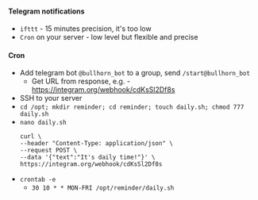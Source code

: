 #### Telegram notifications
* `ifttt` - 15 minutes precision, it's too low
* `Cron` on your server - low level but flexible and precise

#### Cron
* Add telegram bot `@bullhorn_bot` to a group, send `/start@bullhorn_bot`
     * Get URL from response, e.g. - https://integram.org/webhook/cdKsSl2Df8s
* SSH to your server  
* `cd /opt; mkdir reminder; cd reminder; touch daily.sh; chmod 777 daily.sh`
* `nano daily.sh`
    ```
    curl \
    --header "Content-Type: application/json" \
    --request POST \
    --data '{"text":"It's daily time!"}' \
    https://integram.org/webhook/cdKsSl2Df8s
    ```
* `crontab -e`
    * `30 10 * * MON-FRI /opt/reminder/daily.sh`

